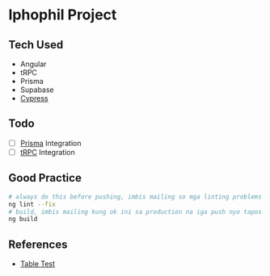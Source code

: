 # Iphophil Project

## Tech Used

- Angular
- tRPC
- Prisma
- Supabase
- [Cypress](https://www.cypress.io/)

## Todo

- [ ] [Prisma](https://www.prisma.io/) Integration
- [ ] [tRPC](https://trpc.io/) Integration

## Good Practice

```bash
# always do this before pushing, imbis mailing so mga linting problems sa kada file na yaon saindo jan
ng lint --fix
# build, imbis mailing kung ok ini sa production na iga push nyo tapos warang error
ng build
```

## References

- [Table Test](https://glebbahmutov.com/blog/cy-table/)
